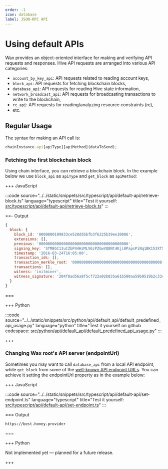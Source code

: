 ```yaml
---
order: -1
icon: database
label: JSON-RPC API
---
```


# Using default APIs

Wax provides an object-oriented interface for making and verifying API requests and responses. Hive API requests are arranged into various API categories:

- `account_by_key_api`: API requests related to reading account keys,
- `block_api`: API requests for fetching blockchain blocks,
- `database_api`: API requests for reading Hive state information,
- `network_broadcast_api`: API requests for broadcasting transactions to write to the blockchain,
- `rc_api`: API requests for reading/analyzing resource constraints (rc),
- etc.

## Regular Usage

The syntax for making an API call is:

```javascript
chainInstance.api[apiType][apiMethod](dataToSend);
```

### Fetching the first blockchain block

Using chain interface, you can retrieve a blockchain block. In the example below we use `block_api` as `apiType` and `get_block` as `apiMethod`:

+++ JavaScript

:::code source="../../static/snippets/src/typescript/api/default-api/retrieve-block.ts" language="typescript" title="Test it yourself: [src/typescript/api/default-api/retrieve-block.ts](https://stackblitz.com/github/openhive-network/wax-doc-snippets?file=src%2Ftypescript%2Fapi%2Fdefault-api%2Fretrieve-block.ts&startScript=test-api-default-api-retrieve-block)" :::

==- Output

```javascript
{
  block: {
    block_id: '0000000109833ce528d5bbfb3f6225b39ee10086',
    extensions: [],
    previous: '0000000000000000000000000000000000000000',
    signing_key: 'STM8GC13uCZbP44HzMLV6zPZGwVQ8Nt4Kji8PapsPiNq1BK153XTX',
    timestamp: '2016-03-24T16:05:00',
    transaction_ids: [],
    transaction_merkle_root: '0000000000000000000000000000000000000000',
    transactions: [],
    witness: 'initminer',
    witness_signature: '204f8ad56a8f5cf722a02b035a61b500aa59b9519b2c33c77a80c0a714680a5a5a7a340d909d19996613c5e4ae92146b9add8a7a663eef37d837ef881477313043'
  }
}
```

===

+++ Python

:::code source="../../static/snippets/src/python/api/default_api/default_predefined_api_usage.py" language="python" title="Test it yourself on github codespace: [src/python/api/default_api/default_predefined_api_usage.py](https://github.com/codespaces/new?repo=openhive-network/wax-doc-snippets&ref=main&file=workspaces/wax-doc-snippets/src/python/api/default_api/default_predefined_api_usage.py)" :::

+++

### Changing Wax root's API server (endpointUrl)

Sometimes you may want to call `database_api` from a local API endpoint, while `get_block` from some of the [well-known API endpoint URLs](https://developers.hive.io/quickstart/#quickstart-hive-full-nodes). You can achieve it setting the endpointUrl property as in the example below:

+++ JavaScript

:::code source="../../static/snippets/src/typescript/api/default-api/set-endpoint.ts" language="typescript" title="Test it yourself: [src/typescript/api/default-api/set-endpoint.ts](https://stackblitz.com/github/openhive-network/wax-doc-snippets?file=src%2Ftypescript%2Fapi%2Fdefault-api%2Fset-endpoint.ts&startScript=test-api-default-api-set-endpoint)" :::

=== Output

```text
https://best.honey.provider
```

===

+++ Python

Not implemented yet — planned for a future release.

+++
